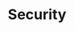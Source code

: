 ---
title: "Security"
description: "安全相关"
slug: "security"
image: "https://ser4wang.oss-cn-beijing.aliyuncs.com/IMG_3605.JPG"
style:
    background: "#2a9d8f"
    color: "#fff"
---